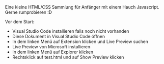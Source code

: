 Eine kleine HTML/CSS Sammlung für Anfänger mit einem Hauch Javascript.
Gerne rumprobieren :D


Vor dem Start:

- Visual Studio Code installieren falls noch nicht vorhanden
- Diese Dokument in Visual Studio Code öffnen
- In dem linken Menü auf Extension klicken und Live Preview suchen 
- Live Preview von Microsoft installieren
- In dem linken Menü auf Explorer klicken
- Rechtsklick auf test.html und auf Show Preview klicken